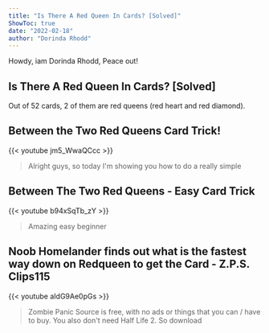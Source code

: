 ```yaml
---
title: "Is There A Red Queen In Cards? [Solved]"
ShowToc: true 
date: "2022-02-18"
author: "Dorinda Rhodd" 
---
```


Howdy, iam Dorinda Rhodd, Peace out!
## Is There A Red Queen In Cards? [Solved]
Out of 52 cards, 2 of them are red queens (red heart and red diamond).

## Between the Two Red Queens Card Trick!
{{< youtube jm5_WwaQCcc >}}
>Alright guys, so today I'm showing you how to do a really simple 

## Between The Two Red Queens - Easy Card Trick
{{< youtube b94xSqTb_zY >}}
>Amazing easy beginner 

## Noob Homelander finds out what is the fastest way down on Redqueen to get the Card - Z.P.S. Clips115
{{< youtube aIdG9Ae0pGs >}}
>Zombie Panic Source is free, with no ads or things that you can / have to buy. You also don't need Half Life 2. So download 

